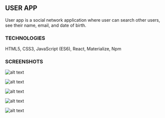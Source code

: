 ## **USER APP**

User app is a social network application where user can search other users, see their name, email, and date of birth.


### **TECHNOLOGIES**

HTML5, CSS3, JavaScript (ES6), React, Materialize, Npm



### **SCREENSHOTS**




![alt text](https://raw.githubusercontent.com/mariaradovanovic/user-app/master/images/home_page.png)



![alt text](https://raw.githubusercontent.com/mariaradovanovic/user-app/master/images/searching_user.png)



![alt text](https://raw.githubusercontent.com/mariaradovanovic/user-app/master/images/user_do_not_exist.png)



![alt text](https://raw.githubusercontent.com/mariaradovanovic/user-app/master/images/user_cards.png)



![alt text](https://raw.githubusercontent.com/mariaradovanovic/user-app/master/images/about.png)
